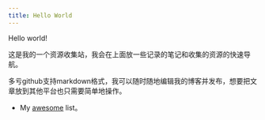 ```yaml
---
title: Hello World
---
```

Hello world!

这是我的一个资源收集站，我会在上面放一些记录的笔记和收集的资源的快速导航。

多亏github支持markdown格式，我可以随时随地编辑我的博客并发布，想要把文章放到其他平台也只需要简单地操作。



- My [awesome](awesome) list。

